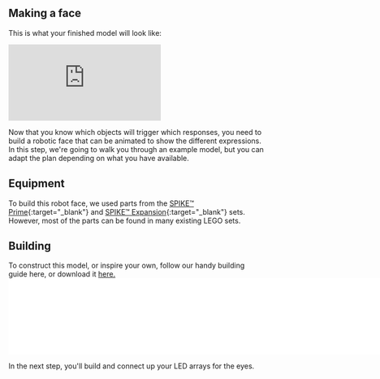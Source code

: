 ## Making a face

This is what your finished model will look like:

<iframe class="responsive-embed__iframe" src="https://sketchfab.com/models/d0e78282ad3c4436a2ac7a5326983d8b/embed?autospin=0.2&amp;autostart=1" frameborder="0" allowvr allowfullscreen mozallowfullscreen="true" webkitallowfullscreen="true"></iframe>

Now that you know which objects will trigger which responses, you need to build a robotic face that can be animated to show the different expressions. In this step, we're going to walk you through an example model, but you can adapt the plan depending on what you have available.

## Equipment 
To build this robot face, we used parts from the [SPIKE™ Prime](https://education.lego.com/en-gb/product/spike-prime){:target="_blank"} and [SPIKE™ Expansion](https://education.lego.com/en-gb/products/lego-education-spike-prime-expansion-set/45680){:target="_blank"} sets. However, most of the parts can be found in many existing LEGO sets.

## Building
To construct this model, or inspire your own, follow our handy building guide here, or download it [here.](images/robot_face.pdf)
<embed src="images/robot_face.pdf" width="800" alt="pdf" pluginspage="http://www.adobe.com/products/acrobat/readstep2.html">

In the next step, you'll build and connect up your LED arrays for the eyes.
